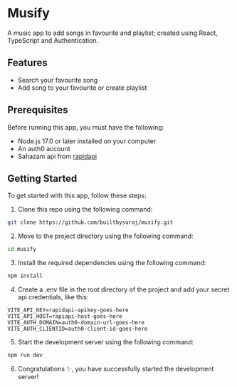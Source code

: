 # Musify
A music app to add songs in favourite and playlist; created using React, TypeScript and Authentication. 

## Features
* Search your favourite song
* Add song to your favourite or create playlist

## Prerequisites

Before running this app, you must have the following:

* Node.js 17.0 or later installed on your computer
* An auth0 account
* Sahazam api from [rapidapi](https://rapidapi.com/apidojo/api/shazam)

## Getting Started

To get started with this app, follow these steps:

1. Clone this repo using the following command:

```bash
git clone https://github.com/builtbysuraj/musify.git
```

2. Move to the project directory using the following command:

```bash
cd musify
```

3. Install the required dependencies using the following command:

```bash
npm install
```

4. Create a .env file in the root directory of the project and add your secret api credentials, like this:
```
VITE_API_KEY=rapidapi-apikey-goes-here
VITE_API_HOST=rapiapi-host-goes-here
VITE_AUTH_DOMAIN=auth0-domain-url-goes-here
VITE_AUTH_CLIENTID=auth0-client-id-goes-here
```

5. Start the development server using the following command:

```bash
npm run dev
```

6. Congratulations ✨, you have successfully started the development server!
